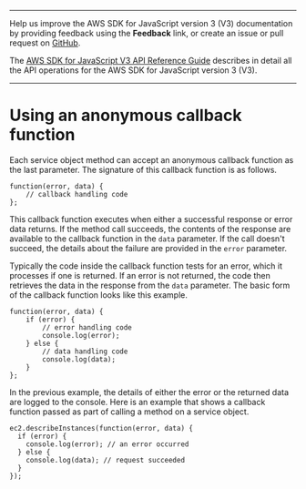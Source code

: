 --------

Help us improve the AWS SDK for JavaScript version 3 \(V3\) documentation by providing feedback using the **Feedback** link, or create an issue or pull request on [GitHub](https://github.com/awsdocs/aws-sdk-for-javascript-v3)\.

 The [AWS SDK for JavaScript V3 API Reference Guide](https://docs.aws.amazon.com/AWSJavaScriptSDK/v3/latest/index.html) describes in detail all the API operations for the AWS SDK for JavaScript version 3 \(V3\)\.

--------

# Using an anonymous callback function<a name="using-a-callback-function"></a>

Each service object method can accept an anonymous callback function as the last parameter\. The signature of this callback function is as follows\.

```
function(error, data) {
    // callback handling code
};
```

This callback function executes when either a successful response or error data returns\. If the method call succeeds, the contents of the response are available to the callback function in the `data` parameter\. If the call doesn't succeed, the details about the failure are provided in the `error` parameter\.

Typically the code inside the callback function tests for an error, which it processes if one is returned\. If an error is not returned, the code then retrieves the data in the response from the `data` parameter\. The basic form of the callback function looks like this example\.

```
function(error, data) {
    if (error) {
        // error handling code
        console.log(error);
    } else {
        // data handling code
        console.log(data);
    }
};
```

In the previous example, the details of either the error or the returned data are logged to the console\. Here is an example that shows a callback function passed as part of calling a method on a service object\.

```
ec2.describeInstances(function(error, data) {
  if (error) {
    console.log(error); // an error occurred
  } else {
    console.log(data); // request succeeded
  }
});
```